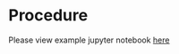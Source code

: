 # Procedure

Please view example jupyter notebook [here](https://github.com/binarymason/procedure/tree/master/docs/example.ipynb)
